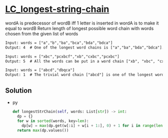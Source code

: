 # [LC_longest-string-chain](https://leetcode.com/problems/longest-string-chain)

wordA is predecessor of wordB iff 1 letter is inserted in wordA is to make it equal to wordB
Return length of longest possible word chain with words chosen from the given list of words

```txt
Input: words = ["a","b","ba","bca","bda","bdca"]
Output: 4  # One of the longest word chains is ["a","ba","bda","bdca"].

Input: words = ["xbc","pcxbcf","xb","cxbc","pcxbc"]
Output: 5  # All the words can be put in a word chain ["xb", "xbc", "cxbc", "pcxbc", "pcxbcf"].

Input: words = ["abcd","dbqca"]
Output: 1  # The trivial word chain ["abcd"] is one of the longest word chains.
```

## Solution

* py

  ```py
  def longestStrChain(self, words: List[str]) -> int:
    dp = {}
    for w in sorted(words, key=len):
      dp[w] = max(dp.get(w[:i] + w[i + 1:], 0) + 1 for i in range(len(w)))
    return max(dp.values())
  ```
